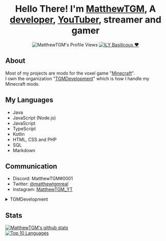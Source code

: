 <div align="center">

# Hello There! I'm [MatthewTGM](https://matthewtgm.xyz/), A [developer](https://github.com/MatthewTGM), [YouTuber](https://youtube.com/MatthewTGM), streamer and gamer

![MatthewTGM's Profile Views](https://komarev.com/ghpvc/?username=MatthewTGM)
<a href="https://github.com/LowSpecCorgi"><img src="https://img.shields.io/badge/ILY-Basil-critical" alt="ILY Basilicous ❤"></a>

</div>

## About
Most of my projects are mods for the voxel game "[Minecraft](https://minecraft.net/)".\
I own the organization "[TGMDevelopment](https://github.com/TGMDevelopment)" which is how I handle my Minecraft mods.

## My Languages
- Java
- JavaScript (Node.js)
- JavaScript
- TypeScript
- Kotlin
- HTML, CSS and PHP
- SQL
- Markdown

## Communication
- Discord: MatthewTGM#0001
- Twitter: [@matthewtgmreal](https://twitter.com/matthewtgmreal)
- Instagram: [MatthewTGM_YT](https://instagram.com/matthewtgm_yt)

<details>
  <summary>TGMDevelopment</summary>
  
- Invite [[Join here](https://discord.gg/4uqEKDjhyj)]\
<a href="https://discord.gg/4uqEKDjhyj"><img src="https://discordapp.com/api/guilds/733546808768462908/widget.png?style=banner2" alt="Discord Server"></a>
## Projects
### Forge Mods
- TGMLib
- Terbium
- SimpleHUD
- SkyBlockBonus
- MultiChunk
  
### Fabric Mods
- FabricEvents
  
### Bukkit Plugins
- SpigotLib
  
### Libraries
- TGMConfig
- JsonTGM
- Basic Tasking Framework
- EasyCommandFramework
- SimpleEventBus

</details>

## Stats
[![MatthewTGM's github stats](https://github-readme-stats.vercel.app/api?username=MatthewTGM)](https://github.com/anuraghazra/github-readme-stats)\
[![Top 10 Languages](https://github-readme-stats.vercel.app/api/top-langs/?username=MatthewTGM&langs_count=10)](https://github.com/anuraghazra/github-readme-stats)
